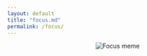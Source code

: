 ```yaml
---
layout: default
title: "focus.md"
permalink: /focus/
---
```


<div align="center">
  <img src="https://i.chzbgr.com/full/6716484608/h0B8F9DE1/focus" alt="Focus meme" style="max-width:100%; height:auto;">  
</div>